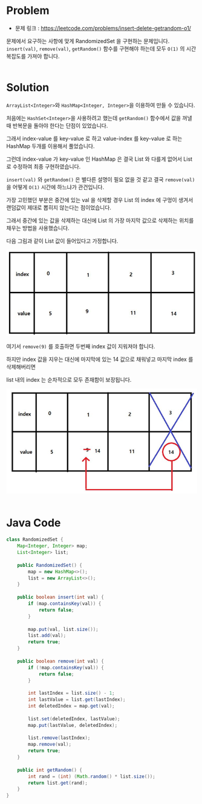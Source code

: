 # Problem
- 문제 링크 : https://leetcode.com/problems/insert-delete-getrandom-o1/

문제에서 요구하는 사항에 맞게 RandomizedSet 을 구현하는 문제입니다.
`insert(val)`, `remove(val)`, `getRandom()` 함수를 구현해야 하는데 모두 `O(1)` 의 시간복잡도를 가져야 합니다.
<br>
<br>

# Solution
`ArrayList<Integer>`와 `HashMap<Integer, Integer>`을 이용하여 만들 수 있습니다.

처음에는 `HashSet<Integer>`을 사용하려고 했는데 `getRandom()` 함수에서 값을 꺼낼 때 반복문을 돌아야 한다는 단점이 있었습니다.

그래서 index-value 를 key-value 로 하고 value-index 를 key-value 로 하는 HashMap 두개를 이용해서 풀었습니다.

그런데 index-value 가 key-value 인 HashMap 은 결국 List 와 다를게 없어서 List 로 수정하여 최종 구현하였습니다.

`insert(val)` 와 `getRandom()` 은 별다른 설명이 필요 없을 것 같고 결국 `remove(val)` 을 어떻게 `O(1)` 시간에 하느냐가 관건입니다.

가장 고민했던 부분은 중간에 있는 val 을 삭제할 경우 List 의 index 에 구멍이 생겨서 랜덤값이 제대로 뽑히지 않는다는 점이었습니다.

그래서 중간에 있는 값을 삭제하는 대신에 List 의 가장 마지막 값으로 삭제하는 위치를 채우는 방법을 사용했습니다.

다음 그림과 같이 List 값이 들어있다고 가정합니다.

![example1](./image/insert-delete-getrandom-o1_1.jpg)

여기서 `remove(9)` 를 호출하면 두번째 index 값이 지워져야 합니다.

하지만 index 값을 지우는 대신에 마지막에 있는 14 값으로 채워넣고 마지막 index 를 삭제해버리면

list 내의 index 는 순차적으로 모두 존재함이 보장됩니다.

![example2](./image/insert-delete-getrandom-o1_2.jpg)
<br>
<br>

# Java Code
```java
class RandomizedSet {
    Map<Integer, Integer> map;
    List<Integer> list;
    
    public RandomizedSet() {
        map = new HashMap<>();
        list = new ArrayList<>();
    }
    
    public boolean insert(int val) {
        if (map.containsKey(val)) {
            return false;
        }
        
        map.put(val, list.size());
        list.add(val);
        return true;
    }
    
    public boolean remove(int val) {
        if (!map.containsKey(val)) {
            return false;
        }
        
        int lastIndex = list.size() - 1;
        int lastValue = list.get(lastIndex);
        int deletedIndex = map.get(val);

        list.set(deletedIndex, lastValue);
        map.put(lastValue, deletedIndex);
        
        list.remove(lastIndex);
        map.remove(val);
        return true;
    }
    
    public int getRandom() {
        int rand = (int) (Math.random() * list.size());
        return list.get(rand);
    }
}
```